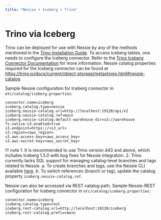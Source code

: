 ```yaml
---
title: "Nessie + Iceberg + Trino"
---
```


# Trino via Iceberg

Trino can be deployed for use with Nessie by any of the methods mentioned in the [Trino Installation Guide](https://trino.io/docs/current/installation.html).
To access Iceberg tables, one needs to configure the Iceberg connector. Refer to the [Trino Iceberg Connector Documentation](https://trino.io/docs/current/connector/iceberg.html?highlight=iceberg+connector) for more information.
Nessie catalog properties required for the Iceberg connector can be found at https://trino.io/docs/current/object-storage/metastores.html#nessie-catalog.

Sample Nessie configuration for Iceberg connector in `etc/catalog/iceberg.properties`:
```properties
connector.name=iceberg
iceberg.catalog.type=nessie
iceberg.nessie-catalog.uri=http://localhost:19120/api/v2
iceberg.nessie-catalog.ref=main
iceberg.nessie-catalog.default-warehouse-dir=s3://warehouse
fs.native-s3.enabled=true
s3.endpoint=https://<s3_url>
s3.region=<aws_region>
s3.aws-access-key=<aws_access_key>
s3.aws-secret-key=<aws_secret_key>
```

!!! note
    1. It is recommended to use Trino version 443 and above, which includes Iceberg 1.5.0 with bug fixes for Nessie integration.
    2. Trino currently lacks SQL support for managing catalog-level branches and tags related to Nessie.
       a. To create branches and tags, use the Nessie CLI available [here](https://projectnessie.org/nessie-latest/cli/).
       b. To switch references (branch or tag), update the catalog property `iceberg.nessie-catalog.ref`.

Nessie can also be accessed via REST catalog path.
Sample Nessie-REST configuration for Iceberg connector in `etc/catalog/iceberg.properties`:
```properties
connector.name=iceberg
iceberg.catalog.type=rest
iceberg.rest-catalog.uri=http://localhost:19120/iceberg
iceberg.rest-catalog.prefix=main
```


